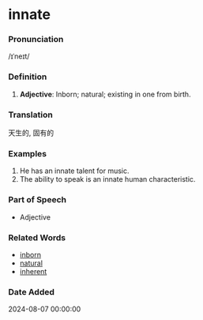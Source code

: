 # innate
### Pronunciation
/ɪˈneɪt/
### Definition
1. **Adjective**: Inborn; natural; existing in one from birth.
### Translation
天生的, 固有的
### Examples
1. He has an innate talent for music.
2. The ability to speak is an innate human characteristic.
### Part of Speech
- Adjective
### Related Words
- [inborn](inborn.md)
- [natural](natural.md)
- [inherent](inherent.md)
### Date Added
2024-08-07 00:00:00